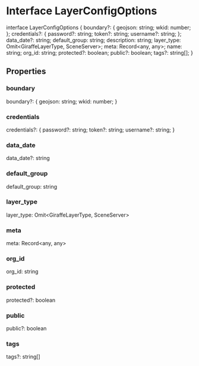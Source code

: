 # Interface LayerConfigOptions

interface LayerConfigOptions {
    boundary?: {
        geojson: string;
        wkid: number;
    };
    credentials?: {
        password?: string;
        token?: string;
        username?: string;
    };
    data_date?: string;
    default_group: string;
    description: string;
    layer_type: Omit<GiraffeLayerType, SceneServer>;
    meta: Record<any, any>;
    name: string;
    org_id: string;
    protected?: boolean;
    public?: boolean;
    tags?: string[];
}

## Properties

### boundary
boundary?: {
    geojson: string;
    wkid: number;
}

### credentials
credentials?: {
    password?: string;
    token?: string;
    username?: string;
}

### data_date
data_date?: string

### default_group
default_group: string

### layer_type
layer_type: Omit<GiraffeLayerType, SceneServer>

### meta
meta: Record<any, any>

### org_id
org_id: string

### protected
protected?: boolean

### public
public?: boolean

### tags
tags?: string[]

